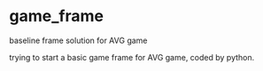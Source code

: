 # game_frame
baseline frame solution for AVG game

trying to start a basic game frame for AVG game, coded by python.
